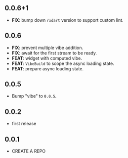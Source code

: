 ## 0.0.6+1

 - **FIX**: bump down `rxdart` version to support custom lint.

## 0.0.6

 - **FIX**: prevent multiple vibe addition.
 - **FIX**: await for the first stream to be ready.
 - **FEAT**: widget with computed vibe.
 - **FEAT**: `VibeBuild` to scope the async loading state.
 - **FEAT**: prepare async loading state.

## 0.0.5

 - Bump "vibe" to `0.0.5`.

## 0.0.2

- first release

## 0.0.1

- CREATE A REPO
